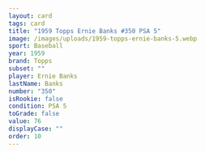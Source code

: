 ```yaml
---
layout: card
tags: card
title: "1959 Topps Ernie Banks #350 PSA 5"
image: /images/uploads/1959-topps-ernie-banks-5.webp
sport: Baseball
year: 1959
brand: Topps
subset: ""
player: Ernie Banks
lastName: Banks
number: "350"
isRookie: false
condition: PSA 5
toGrade: false
value: 76
displayCase: ""
order: 10
---
```

